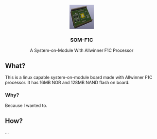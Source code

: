 <div id="top"></div>

<br />
<div align="center">
  <a href="https://github.com/serhaturtis/som_f1c">
    <img src="outputs/images/board_without_cuts.png" alt="SOM-F1C" width="80" height="80">
  </a>

<h3 align="center">SOM-F1C</h3>

  <p align="center">
    A System-on-Module With Allwinner F1C Processor 
  </p>
</div>


<!-- WHAT -->
## What?

This is a linux capable system-on-module board made with Allwinner F1C processor. It has 16MB NOR and 128MB NAND flash on board. 

### Why?

Because I wanted to.

## How?

...
